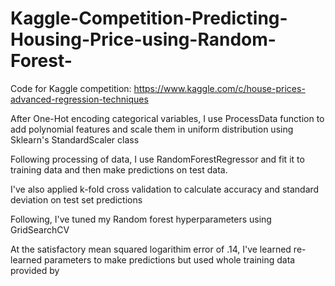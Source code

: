 # Kaggle-Competition-Predicting-Housing-Price-using-Random-Forest-

Code for Kaggle competition: https://www.kaggle.com/c/house-prices-advanced-regression-techniques

After One-Hot encoding categorical variables, I use ProcessData function to add polynomial features and scale them in uniform distribution using Sklearn's StandardScaler class

Following processing of data, I use RandomForestRegressor and fit it to training data and then make predictions on test data.

I've also applied k-fold cross validation to calculate accuracy and standard deviation on test set predictions

Following, I've tuned my Random forest hyperparameters using GridSearchCV

At the satisfactory mean squared logarithim error of .14, I've learned re-learned parameters to make predictions but used whole training
data provided by 

